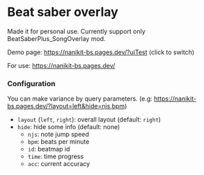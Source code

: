 # Beat saber overlay

Made it for personal use. Currently support only BeatSaberPlus_SongOverlay mod.

Demo page: https://nanikit-bs.pages.dev/?uiTest (click to switch)

For use: https://nanikit-bs.pages.dev/

### Configuration

You can make variance by query parameters. (e.g: https://nanikit-bs.pages.dev/?layout=left&hide=njs,bpm)

- `layout` (`left`, `right`): overall layout (default: `right`)
- `hide`: hide some info (default: none)
  - `njs`: note jump speed
  - `bpm`: beats per minute
  - `id`: beatmap id
  - `time`: time progress
  - `acc`: current accuracy
